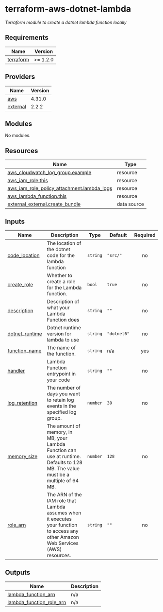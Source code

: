 # terraform-aws-dotnet-lambda

_Terraform module to create a dotnet lambda function locally_

<!-- BEGINNING OF PRE-COMMIT-TERRAFORM DOCS HOOK -->
## Requirements

| Name | Version |
|------|---------|
| <a name="requirement_terraform"></a> [terraform](#requirement\_terraform) | >= 1.2.0 |

## Providers

| Name | Version |
|------|---------|
| <a name="provider_aws"></a> [aws](#provider\_aws) | 4.31.0 |
| <a name="provider_external"></a> [external](#provider\_external) | 2.2.2 |

## Modules

No modules.

## Resources

| Name | Type |
|------|------|
| [aws_cloudwatch_log_group.example](https://registry.terraform.io/providers/hashicorp/aws/latest/docs/resources/cloudwatch_log_group) | resource |
| [aws_iam_role.this](https://registry.terraform.io/providers/hashicorp/aws/latest/docs/resources/iam_role) | resource |
| [aws_iam_role_policy_attachment.lambda_logs](https://registry.terraform.io/providers/hashicorp/aws/latest/docs/resources/iam_role_policy_attachment) | resource |
| [aws_lambda_function.this](https://registry.terraform.io/providers/hashicorp/aws/latest/docs/resources/lambda_function) | resource |
| [external_external.create_bundle](https://registry.terraform.io/providers/hashicorp/external/latest/docs/data-sources/external) | data source |

## Inputs

| Name | Description | Type | Default | Required |
|------|-------------|------|---------|:--------:|
| <a name="input_code_location"></a> [code\_location](#input\_code\_location) | The location of the dotnet code for the lambda function | `string` | `"src/"` | no |
| <a name="input_create_role"></a> [create\_role](#input\_create\_role) | Whether to create a role for the Lambda function. | `bool` | `true` | no |
| <a name="input_description"></a> [description](#input\_description) | Description of what your Lambda Function does | `string` | `""` | no |
| <a name="input_dotnet_runtime"></a> [dotnet\_runtime](#input\_dotnet\_runtime) | Dotnet runtime version for lambda to use | `string` | `"dotnet6"` | no |
| <a name="input_function_name"></a> [function\_name](#input\_function\_name) | The name of the function. | `string` | n/a | yes |
| <a name="input_handler"></a> [handler](#input\_handler) | Lambda Function entrypoint in your code | `string` | `""` | no |
| <a name="input_log_retention"></a> [log\_retention](#input\_log\_retention) | The number of days you want to retain log events in the specified log group. | `number` | `30` | no |
| <a name="input_memory_size"></a> [memory\_size](#input\_memory\_size) | The amount of memory, in MB, your Lambda Function can use at runtime. Defaults to 128 MB. The value must be a multiple of 64 MB. | `number` | `128` | no |
| <a name="input_role_arn"></a> [role\_arn](#input\_role\_arn) | The ARN of the IAM role that Lambda assumes when it executes your function to access any other Amazon Web Services (AWS) resources. | `string` | `""` | no |

## Outputs

| Name | Description |
|------|-------------|
| <a name="output_lambda_function_arn"></a> [lambda\_function\_arn](#output\_lambda\_function\_arn) | n/a |
| <a name="output_lambda_function_role_arn"></a> [lambda\_function\_role\_arn](#output\_lambda\_function\_role\_arn) | n/a |
<!-- END OF PRE-COMMIT-TERRAFORM DOCS HOOK -->
